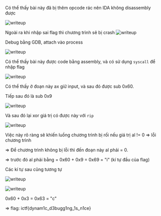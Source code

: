 Có thể thấy bài này đã bị thêm opcode rác nên IDA không disassembly được 

![writeup](https://user-images.githubusercontent.com/101321172/179648262-560fae9e-3f4b-4ab3-8c42-4fbb7771f9d8.jpg)

Ngoài ra khi nhập sai flag thì chương trình sẽ bị crash
![writeup](https://user-images.githubusercontent.com/101321172/179648478-44ea09ee-6994-482d-a4c7-621c387ce793.jpg)

Debug bằng GDB, attach vào process

![writeup](https://user-images.githubusercontent.com/101321172/179648689-f8dfef52-ca11-4f26-b3f9-0c2c6ece413e.jpg)

Có thể thấy bài này được code bằng assembly, và có sử dụng ```syscall``` để nhập flag

![writeup](https://user-images.githubusercontent.com/101321172/179648840-ccb822fe-54fd-42ca-8e5a-89834a8dde28.jpg)

Có thể thấy ở đoạn này ax giữ input, và sau đó được sub 0x60.

Tiếp sau đó là sub 0x9

![writeup](https://user-images.githubusercontent.com/101321172/179648930-f65200b0-bd00-4d4e-b9db-9cbd5d5b7e37.jpg)

Và sau đó lại xor giá trị có được này với ```rip```

![writeup](https://user-images.githubusercontent.com/101321172/179649004-41640196-1c3b-4eb2-aaa0-54278b182eac.jpg)

Việc này rõ ràng sẽ khiến luồng chương trình bị rối nếu giá trị al != 0 => lỗi chương trình

=> Để chương trình không bị lỗi thì đến đoạn này al phải = 0.

=> trước đó al phải bằng = 0x60 + 0x9 = 0x69 = "i" (kí tự đầu của flag)

Các kí tự sau cũng tương tự

![writeup](https://user-images.githubusercontent.com/101321172/179649652-a44dfad8-f79b-4e21-bc0f-d86e3600f7b7.jpg)

![writeup](https://user-images.githubusercontent.com/101321172/179649420-f29c5c66-368f-4f2e-befc-12655984766a.jpg)

0x60 + 0x3 = 0x63 = "c"

=> flag: ictf{dynam1c_d3bugg1ng_1s_n1ce}
